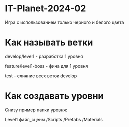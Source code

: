 # IT-Planet-2024-02
Игра с использованием только черного и белого цвета

# Как называть ветки
develop/level1 - разработка 1 уровня

feature/level1-boss - фича для 1 уровня

test - слияние всех веток develop

# Как создавать уровни

Снизу пример папки уровня:

Level1
файл_сцены
/Scripts
/Prefabs
/Materials
